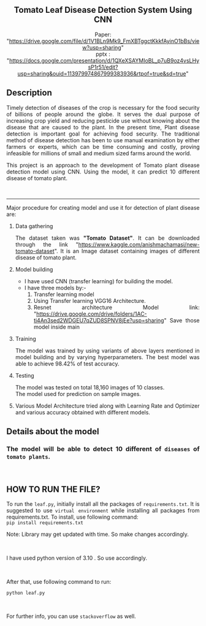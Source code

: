 <div align="center">

## Tomato Leaf Disease Detection System Using CNN
 
 Paper: "https://drive.google.com/file/d/1V1BLn9Mk9_FmXBTggctKkkfAyinO1bBs/view?usp=sharing" \
 pptx : "https://docs.google.com/presentation/d/1QXeXSAYMIoBL_p7uB9oz4vsLHysP1r51/edit?usp=sharing&ouid=113979974867999383936&rtpof=true&sd=true"

<!-- ### <a href="https://plant49-ai.herokuapp.com/" target="_blank">https://plant49-ai.herokuapp.com/</a> -->

<!-- ## <img src="./Assets/web.gif" alt="demo"/> -->

 </div>
<div align="justify">

## Description

Timely detection of diseases of the crop is necessary for the food security of billions of people around the globe. It serves the dual purpose of increasing crop yield and reducing pesticide use without knowing about the disease that are caused to the plant. In the present time, Plant disease detection is important goal for achieving food security. The traditional method of disease detection has been to use manual examination by either farmers or experts, which can be time consuming and costly, proving infeasible for millions of small and medium sized farms around the world.

This project is an approach to the development of Tomato plant disease detection model using CNN. Using the model, it can predict 10 different disease of tomato plant.

<br>
<hr>

Major procedure for creating model and use it for detection of plant disease are:

1. Data gathering

   The dataset taken was **"Tomato Dataset"**. It can be downloaded through the link "https://www.kaggle.com/anishmachamasi/new-tomato-dataset". It is an Image dataset containing images of different disease of tomato plant.

2. Model building

   - I have used CNN (transfer learning) for building the model.
   - I have three models by:-
     1. Transfer learning model
     2. Using Transfer learning VGG16 Architecture.
     3. Resnet architecture
 Model link: "https://drive.google.com/drive/folders/1AC-ti4An3sed2WDGEU7qZUD8SPNV8jEe?usp=sharing"
 Save those model inside main

3. Training

   The model was trained by using variants of above layers mentioned in model building and by varying hyperparameters. The best model was able to achieve 98.42% of test accuracy.

4. Testing

   The model was tested on total 18,160 images of 10 classes.<br/>
   The model used for prediction on sample images.

5. Various Model Architecture tried along with Learning Rate and Optimizer and various accuracy obtained with different models.

## Details about the model

### The model will be able to detect 10 different of `diseases` of `tomato plants`.

<BR>

## HOW TO RUN THE FILE?

To run the `leaf.py`, initially install all the packages of `requirements.txt`. It is suggested to use `virtual environment` while installing all packages from requirements.txt. To install, use following command:
<br>
`pip install requirements.txt`
 
Note: Library may get updated with time. So make changes accordingly.

<br>

I have used python version of 3.10 . So use accordingly.

<br>

After that, use following command to run:

`python leaf.py`

<br>

For further info, you can use `stackoverflow` as well.

</div>
